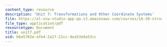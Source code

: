 ```yaml
---
content_type: resource
description: 'Unit 7: Transformations and Other Coordinate Systems'
file: https://ol-ocw-studio-app-qa.s3.amazonaws.com/courses/16-20-structural-mechanics-fall-2002/bbe5702eafe42a1721cc4ea53e9a53cc_unit7.pdf
file_type: application/pdf
resourcetype: Document
title: unit7.pdf
uid: bbe5702e-afe4-2a17-21cc-4ea53e9a53cc
---
```

